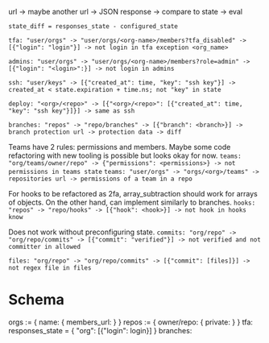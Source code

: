 url -> maybe another url -> JSON response -> compare to state -> eval

```
state_diff = responses_state - configured_state
```

`tfa: "user/orgs" -> "user/orgs/<org-name>/members?tfa_disabled" -> [{"login": "login"}] -> not login in tfa exception <org_name>`

`admins: "user/orgs" -> "user/orgs/<org-name>/members?role=admin" -> [{"login": "<login>":}] -> not login in admins`

`ssh: "user/keys" -> [{"created_at": time, "key": "ssh key"}] -> created_at < state.expiration + time.ns; not "key" in state`

`deploy: "<org>/<repo>" -> [{"<org>/<repo>": [{"created_at": time, "key": "ssh key"}]}] -> same as ssh`

`branches: "repos" -> "repo/branches" -> [{"branch": <branch>}] -> branch protection url -> protection data -> diff`

Teams have 2 rules: permissions and members.
Maybe some code refactoring with new tooling is possible but looks okay for now.
`teams: "org/teams/owner/repo" -> {"permissions": <permissions>} -> not permissions in teams state`
`teams: "user/orgs" -> "orgs/<org>/teams" -> repositories url -> permissions of a team in a repo`

For hooks to be refactored as 2fa, array_subtraction should work for arrays of objects.
On the other hand, can implement similarly to branches.
`hooks: "repos" -> "repo/hooks" -> [{"hook": <hook>}] -> not hook in hooks know`

Does not work without preconfiguring state.
`commits: "org/repo" -> "org/repo/commits" -> [{"commit": "verified"}] -> not verified and not committer in allowed`

`files: "org/repo" -> "org/repo/commits" -> [{"commit": [files]}] -> not regex file in files`

# Schema
orgs := { name: { members_url: } }
repos := { owner/repo: { private: } }
tfa: responses\_state = { "org": [{"login": login}] }
branches:


